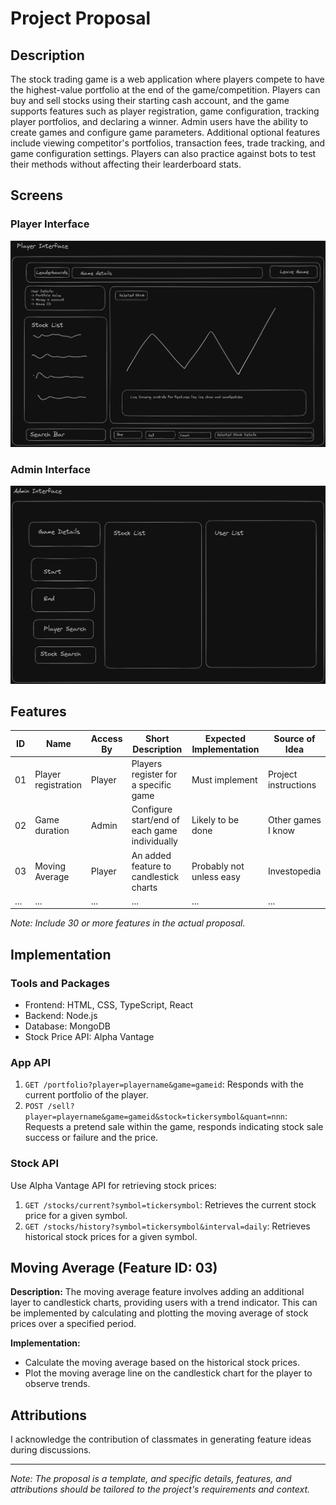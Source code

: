 # Project Proposal

## Description

The stock trading game is a web application where players compete to have the highest-value portfolio at the end of the game/competition. Players can buy and sell stocks using their starting cash account, and the game supports features such as player registration, game configuration, tracking player portfolios, and declaring a winner. Admin users have the ability to create games and configure game parameters. Additional optional features include viewing competitor's portfolios, transaction fees, trade tracking, and game configuration settings. Players can also practice against bots to test
their methods without affecting their learderboard stats.

## Screens

### Player Interface
![Player Interface](screens/player_interface_page.png)

### Admin Interface
![Admin Interface](screens/admin_interface_page.png)

## Features

| ID  | Name                  | Access By | Short Description                                  | Expected Implementation | Source of Idea         |
|-----|-----------------------|------------|----------------------------------------------------|--------------------------|------------------------|
| 01  | Player registration   | Player     | Players register for a specific game               | Must implement          | Project instructions  |
| 02  | Game duration         | Admin      | Configure start/end of each game individually      | Likely to be done        | Other games I know     |
| 03  | Moving Average        | Player     | An added feature to candlestick charts             | Probably not unless easy | Investopedia           |
| ... | ...                   | ...        | ...                                                | ...                      | ...                    |

*Note: Include 30 or more features in the actual proposal.*

## Implementation

### Tools and Packages
- Frontend: HTML, CSS, TypeScript, React
- Backend: Node.js
- Database: MongoDB
- Stock Price API: Alpha Vantage

### App API

1. `GET /portfolio?player=playername&game=gameid`: Responds with the current portfolio of the player.
2. `POST /sell?player=playername&game=gameid&stock=tickersymbol&quant=nnn`: Requests a pretend sale within the game, responds indicating stock sale success or failure and the price.

### Stock API

Use Alpha Vantage API for retrieving stock prices:

1. `GET /stocks/current?symbol=tickersymbol`: Retrieves the current stock price for a given symbol.
2. `GET /stocks/history?symbol=tickersymbol&interval=daily`: Retrieves historical stock prices for a given symbol.

## Moving Average (Feature ID: 03)

**Description:**
The moving average feature involves adding an additional layer to candlestick charts, providing users with a trend indicator. This can be implemented by calculating and plotting the moving average of stock prices over a specified period.

**Implementation:**
- Calculate the moving average based on the historical stock prices.
- Plot the moving average line on the candlestick chart for the player to observe trends.

## Attributions
I acknowledge the contribution of classmates in generating feature ideas during discussions.

---

*Note: The proposal is a template, and specific details, features, and attributions should be tailored to the project's requirements and context.*
